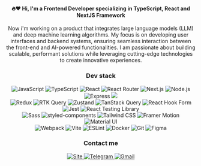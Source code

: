 <div align="center">
  <h4>🔥❤️ Hi, I'm a Frontend Developer specializing in TypeScript, React and NextJS Framework</h4>
  <p>
     Now i'm working on a product that integrates large language models (LLM) and deep machine learning algorithms. My focus is on developing user interfaces and backend systems, ensuring seamless interaction between the front-end and AI-powered functionalities. I am passionate about building scalable, performant solutions while leveraging cutting-edge technologies to create innovative experiences.
  </p>
</div>

<div align="center">
  <h3>Dev stack</h3>
  <div>
    <img src="https://img.shields.io/badge/JavaScript-F7DF1E?style=for-the-badge&logo=javascript&logoColor=black" alt="JavaScript" />
    <img src="https://img.shields.io/badge/TypeScript-3178C6?style=for-the-badge&logo=typescript&logoColor=white" alt="TypeScript" />
    <img src="https://img.shields.io/badge/React-20232A?style=for-the-badge&logo=react&logoColor=61DAFB" alt="React" />
    <img src="https://img.shields.io/badge/React Router-1C1F25?style=for-the-badge&logo=reactrouter&logoColor=white" alt="React Router" />
    <img src="https://img.shields.io/badge/Next.js-E7E7E7?style=for-the-badge&logo=next.js&logoColor=black" alt="Next.js" />
    <img src="https://img.shields.io/badge/Node.js-339933?style=for-the-badge&logo=nodedotjs&logoColor=white" alt="Node.js" />
    <img src="https://img.shields.io/badge/Express-000000?style=for-the-badge&logo=express&logoColor=white" alt="Express" />
    <img src="https://img.shields.io/badge/NestJS-E0234E?style=for-the-badge&logo=nestjs&logoColor=white" />
  </div>
  <div>
    <img src="https://img.shields.io/badge/Redux-593D88?style=for-the-badge&logo=redux&logoColor=white" alt="Redux" />
    <img src="https://img.shields.io/badge/RTK_Query-764ABC?style=for-the-badge&logo=redux&logoColor=white" alt="RTK Query" />
    <img src="https://img.shields.io/badge/Zustand-000000?style=for-the-badge&logo=zustand&logoColor=white" alt="Zustand" />
    <img src="https://img.shields.io/badge/TanStack_Query-FF4154?style=for-the-badge&logo=reactquery&logoColor=white" alt="TanStack Query" />
    <img src="https://img.shields.io/badge/React Hook Form-EC5990?style=for-the-badge&logo=reacthookform&logoColor=white" alt="React Hook Form" />
    <img src="https://img.shields.io/badge/Jest-C21325?style=for-the-badge&logo=jest&logoColor=white" alt="Jest" />
    <img src="https://img.shields.io/badge/React Testing Library-E33332?style=for-the-badge&logo=testinglibrary&logoColor=white" alt="React Testing Library" />
  </div>
  <div>
    <img src="https://img.shields.io/badge/Sass-CC6699?style=for-the-badge&logo=sass&logoColor=white" alt="Sass" />
    <img src="https://img.shields.io/badge/styled--components-DB7093?style=for-the-badge&logo=styled-components&logoColor=white" alt="styled-components" />
    <img src="https://img.shields.io/badge/Tailwind CSS-06B6D4?style=for-the-badge&logo=tailwindcss&logoColor=white" alt="Tailwind CSS" />
    <img src="https://img.shields.io/badge/Framer_Motion-0081F8?style=for-the-badge&logo=framer&logoColor=white" alt="Framer Motion" />
    <img src="https://img.shields.io/badge/Material UI-007FFF?style=for-the-badge&logo=mui&logoColor=white" alt="Material UI" />
  </div>
  <div>
    <img src="https://img.shields.io/badge/Webpack-F3F3F3?style=for-the-badge&logo=webpack&logoColor=black" alt="Webpack" />
    <img src="https://img.shields.io/badge/Vite-646CFF?style=for-the-badge&logo=vite&logoColor=white" alt="Vite" />
    <img src="https://img.shields.io/badge/ESLint-4B32C3?style=for-the-badge&logo=eslint&logoColor=white" alt="ESLint" />
    <img src="https://img.shields.io/badge/Docker-2496ED?style=for-the-badge&logo=docker&logoColor=white" alt="Docker" />
    <img src="https://img.shields.io/badge/Git-F05032?style=for-the-badge&logo=git&logoColor=white" alt="Git" />
    <img src="https://img.shields.io/badge/Figma-9B4F96?style=for-the-badge&logo=figma&logoColor=white" alt="Figma" />
  </div>
</div>

<div align="center">
  <h3>Contact me</h3>
  <div>
    <a href="https://forsythe.vercel.app/contacts" target="_blank">
      <img src="https://img.shields.io/badge/Site-181818?style=for-the-badge&logo=googlechrome&logoColor=white" alt="Site">
    </a>
    <a href="https://t.me/forsyne" target="_blank">
      <img src="https://img.shields.io/badge/Telegram-181818?style=for-the-badge&logo=telegram&logoColor=white" alt="Telegram" />
    </a>
    <a href="mailto:forsythe.dev@gmail.com" target="_blank">
      <img src="https://img.shields.io/badge/forsythe.dev%40gmail.com-181818?style=for-the-badge&logo=gmail&logoColor=white" alt="Gmail">
    </a>
  </div>
</div>

<!--
**4Forsythe/4Forsythe** is a ✨ _special_ ✨ repository because its `README.md` (this file) appears on your GitHub profile.

Here are some ideas to get you started:

- 🔭 I’m currently working on ...
- 🌱 I’m currently learning ...
- 👯 I’m looking to collaborate on ...
- 🤔 I’m looking for help with ...
- 💬 Ask me about ...
- 📫 How to reach me: ...
- 😄 Pronouns: ...
- ⚡ Fun fact: ...
-->
